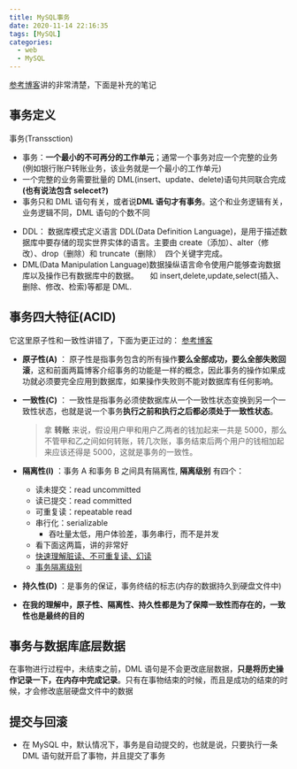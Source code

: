 ```yaml
---
title: MySQL事务
date: 2020-11-14 22:16:35
tags: [MySQL]
categories:
  - web
  - MySQL
---
```


[参考博客](https://blog.csdn.net/w_linux/article/details/79666086)讲的非常清楚，下面是补充的笔记

## 事务定义

事务(Transsction)

- 事务：**一个最小的不可再分的工作单元**；通常一个事务对应一个完整的业务(例如银行账户转账业务，该业务就是一个最小的工作单元)
- 一个完整的业务需要批量的 DML(insert、update、delete)语句共同联合完成 **(也有说法包含 selecet?)**
- 事务只和 DML 语句有关，或者说**DML 语句才有事务**。这个和业务逻辑有关，业务逻辑不同，DML 语句的个数不同

* DDL：
  数据库模式定义语言 DDL(Data Definition Language)，是用于描述数据库中要存储的现实世界实体的语言。主要由 create（添加）、alter（修改）、drop（删除）和 truncate（删除）  四个关键字完成。
* DML(Data Manipulation Language)数据操纵语言命令使用户能够查询数据库以及操作已有数据库中的数据。　　如 insert,delete,update,select(插入、删除、修改、检索)等都是 DML.

## 事务四大特征(ACID)

它这里原子性和一致性讲错了，下面为更正过的：
[参考博客](https://blog.csdn.net/liuskyter/article/details/81948310)

- **原子性(A)** ：
  原子性是指事务包含的所有操作**要么全部成功，要么全部失败回滚**，这和前面两篇博客介绍事务的功能是一样的概念，因此事务的操作如果成功就必须要完全应用到数据库，如果操作失败则不能对数据库有任何影响。
- **一致性(C)** ：
  一致性是指事务必须使数据库从一个一致性状态变换到另一个一致性状态，也就是说一个事务**执行之前和执行之后都必须处于一致性状态**。
  > 拿 **转账** 来说，假设用户甲和用户乙两者的钱加起来一共是 5000，那么不管甲和乙之间如何转账，转几次账，事务结束后两个用户的钱相加起来应该还得是 5000，这就是事务的一致性。
- **隔离性(I)** ：事务 A 和事务 B 之间具有隔离性, **隔离级别** 有四个：

  - 读未提交：read uncommitted
  - 读已提交：read committed
  - 可重复读：repeatable read
  - 串行化：serializable
    - 吞吐量太低，用户体验差，事务串行，而不是并发
  - 看下面这两篇，讲的非常好
  - [快速理解脏读、不可重复读、幻读](https://blog.csdn.net/qq_33591903/article/details/81672260)
  - [事务隔离级别](https://blog.csdn.net/qq_33591903/article/details/82079302)

- **持久性(D)** ：是事务的保证，事务终结的标志(内存的数据持久到硬盘文件中)
- **在我的理解中，原子性、隔离性、持久性都是为了保障一致性而存在的，一致性也是最终的目的**

## 事务与数据库底层数据

在事物进行过程中，未结束之前，DML 语句是不会更改底层数据，**只是将历史操作记录一下，在内存中完成记录**。只有在事物结束的时候，而且是成功的结束的时候，才会修改底层硬盘文件中的数据

## 提交与回滚

- 在 MySQL 中，默认情况下，事务是自动提交的，也就是说，只要执行一条 DML 语句就开启了事物，并且提交了事务
